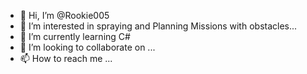 - 👋 Hi, I’m @Rookie005
- 👀 I’m interested in spraying and Planning Missions with obstacles...
- 🌱 I’m currently learning C#
- 💞️ I’m looking to collaborate on ...
- 📫 How to reach me ...

<!---
Rookie005/Rookie005 is a ✨ special ✨ repository because its `README.md` (this file) appears on your GitHub profile.
You can click the Preview link to take a look at your changes.
--->
